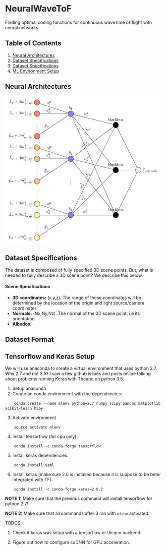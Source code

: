 # NeuralWaveToF
Finding optimal coding functions for continuous wave time of flight with neural networks  


## Table of Contents
1. [Neural Architectures](#architectures)
2. [Dataset Specifications](#datasetspecs)
3. [Dataset Specifications](#datasetspecs)
4. [ML Environment Setup](#mlsetup)


<a name="architectures">
</a>

## Neural Architectures 

![Neural Architecture for Single Pixel Depth Recovery](https://github.com/felipegb94/NeuralWaveToF/blob/master/ArchitectureDiagrams/NeuralArchitecture_SinglePixelDepth.png)


<a name="datasetspecs">
</a>

## Dataset Specifications

The dataset is composed of fully specified 3D scene points. But, what is needed to fully describe a 3D scene point? We describe this below.

#### Scene Specifications

* **3D coordinates:** (x,y,z). The range of these coordinates will be determined by the location of the origin and light source/camera coordinates
* **Normals:** (Nx,Ny,Nz). The normal of the 3D scene point, i.e its orientation.
* **Albedos:** 


## Dataset Format


<a name="mlsetup">
</a>

## Tensorflow and Keras Setup 

We will use anaconda to create a virtual environment that uses python 2.7. Why 2.7 and not 3.5? I saw a few github issues and posts online talking about problems running Keras with Theano on python 3.5.

1. Setup anaconda
2. Create an conda environment with the dependencies:

```
    conda create --name mlenv python=2.7 numpy scipy pandas matplotlib scikit-learn h5py
```

3. Activate environment

```
    source activate mlenv
```

4. Install tensorflow (for cpu only):

```
    conda install -c conda-forge tensorflow
```


5. Install keras dependencies:

```
    conda install yaml
```

6. Install keras (make sure 2.0 is installed because it is suppose to be beter integrated with TF):

```
    conda install -c conda-forge keras=2.0.2
```

**NOTE 1:** Make sure that the previous command will install tensorflow for python 2.7!

**NOTE 2:** Make sure that all commands after 3 ran with `mlenv` activated.

TODOS:
1. Check if keras was setup with a tensorflow or theano backend

2. Figure out how to configure cuDNN for GPU acceleration. 
